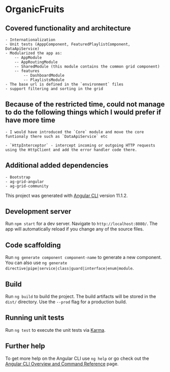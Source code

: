 # OrganicFruits

## Covered functionality and architecture
    - Internationalization
    - Unit tests (ApppComponent, FeaturedPlaylistComponent, DataApiService)
    - Modularized the app as:
        -- AppModule
        -- AppRoutingModule
        -- SharedModule (this module contains the common grid component)
        -- features
            -- DashboardModule
            -- PlaylistsModule
    - The base url is defined in the `environment` files
    - support filtering and sorting in the grid

## Because of the restricted time, could not manage to do the following things which I would prefer if have more time
    - I would have introduced the `Core` module and move the core funtionaly there such as `DataApiService` etc

    - `HttpInterceptor` - intercept incoming or outgoing HTTP requests using the HttpClient and add the error handler code there. 

## Additional added dependencies
    - Bootstrap
    - ag-grid-angular
    - ag-grid-community

This project was generated with [Angular CLI](https://github.com/angular/angular-cli) version 11.1.2.

## Development server

Run `npm start` for a dev server. Navigate to `http://localhost:8080/`. The app will automatically reload if you change any of the source files.

## Code scaffolding

Run `ng generate component component-name` to generate a new component. You can also use `ng generate directive|pipe|service|class|guard|interface|enum|module`.

## Build

Run `ng build` to build the project. The build artifacts will be stored in the `dist/` directory. Use the `--prod` flag for a production build.

## Running unit tests

Run `ng test` to execute the unit tests via [Karma](https://karma-runner.github.io).

## Further help

To get more help on the Angular CLI use `ng help` or go check out the [Angular CLI Overview and Command Reference](https://angular.io/cli) page.

